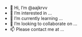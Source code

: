 - 👋 Hi, I’m @aajkrvv
- 👀 I’m interested in ...
- 🌱 I’m currently learning ...
- 💞️ I’m looking to collaborate on ...
- 📫 Please contact me at ...

<!---
aajkrvv/aajkrvv is a ✨ special ✨ repository because its `README.md` (this file) appears on your GitHub profile.
You can click the Preview link to take a look at your changes.
--->
